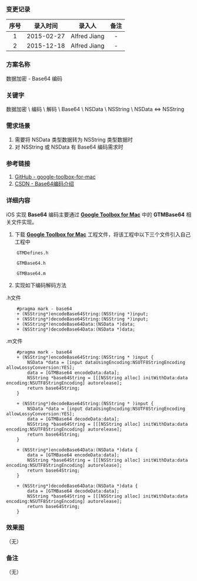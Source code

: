 ### 变更记录

| 序号 | 录入时间 | 录入人 | 备注 |
|:--------:|:--------:|:--------:|:--------:|
| 1 | 2015-02-27 | Alfred Jiang | - |
| 2 | 2015-12-18 | Alfred Jiang | - |

### 方案名称

数据加密 - Base64 编码

### 关键字

数据加密 \ 编码 \ 解码 \ Base64 \ NSData \ NSString \ NSData <=> NSString

### 需求场景

1. 需要将 NSData 类型数据转为 NSString 类型数据时
2. 对 NSString 或 NSData 有 Base64 编码需求时

### 参考链接

1. [GitHub - google-toolbox-for-mac](https://github.com/google/google-toolbox-for-mac)
2. [CSDN - Base64编码介绍](http://blog.csdn.net/freefalcon/article/details/1505765)

### 详细内容

iOS 实现 **Base64** 编码主要通过 [**Google Toolbox for Mac**](https://github.com/google/google-toolbox-for-mac) 中的 **GTMBase64** 相关文件实现。

1. 下载 [**Google Toolbox for Mac**](https://github.com/google/google-toolbox-for-mac) 工程文件，将该工程中以下三个文件引入自己工程中
```
    GTMDefines.h

    GTMBase64.h

    GTMBase64.m
```

2. 实现如下编码解码方法

.h文件

```
    #pragma mark - base64
    + (NSString*)encodeBase64String:(NSString *)input;
    + (NSString*)decodeBase64String:(NSString *)input;
    + (NSString*)encodeBase64Data:(NSData *)data;
    + (NSString*)decodeBase64Data:(NSData *)data;
```

.m文件
```
    #pragma mark - base64
    + (NSString*)encodeBase64String:(NSString * )input {
        NSData *data = [input dataUsingEncoding:NSUTF8StringEncoding allowLossyConversion:YES];
        data = [GTMBase64 encodeData:data];
        NSString *base64String = [[[NSString alloc] initWithData:data encoding:NSUTF8StringEncoding] autorelease];
        return base64String;
    }

    + (NSString*)decodeBase64String:(NSString * )input {
        NSData *data = [input dataUsingEncoding:NSUTF8StringEncoding allowLossyConversion:YES];
        data = [GTMBase64 decodeData:data];
        NSString *base64String = [[[NSString alloc] initWithData:data encoding:NSUTF8StringEncoding] autorelease];
        return base64String;
    }

    + (NSString*)encodeBase64Data:(NSData *)data {
        data = [GTMBase64 encodeData:data];
        NSString *base64String = [[[NSString alloc] initWithData:data encoding:NSUTF8StringEncoding] autorelease];
        return base64String;
    }

    + (NSString*)decodeBase64Data:(NSData *)data {
        data = [GTMBase64 decodeData:data];
        NSString *base64String = [[[NSString alloc] initWithData:data encoding:NSUTF8StringEncoding] autorelease];
        return base64String;
    }
```

### 效果图
（无）

### 备注
（无）
